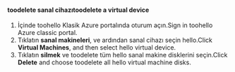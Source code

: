 #### <a name="toodelete-a-virtual-device"></a><span data-ttu-id="382a1-101">toodelete sanal cihazı</span><span class="sxs-lookup"><span data-stu-id="382a1-101">toodelete a virtual device</span></span>

1. <span data-ttu-id="382a1-102">İçinde toohello Klasik Azure portalında oturum açın.</span><span class="sxs-lookup"><span data-stu-id="382a1-102">Sign in toohello Azure classic portal.</span></span>
2. <span data-ttu-id="382a1-103">Tıklatın **sanal makineleri**, ve ardından sanal cihazı seçin hello.</span><span class="sxs-lookup"><span data-stu-id="382a1-103">Click **Virtual Machines**, and then select hello virtual device.</span></span>
3. <span data-ttu-id="382a1-104">Tıklatın **silmek** ve toodelete tüm hello sanal makine disklerini seçin.</span><span class="sxs-lookup"><span data-stu-id="382a1-104">Click **Delete** and choose toodelete all hello virtual machine disks.</span></span>

